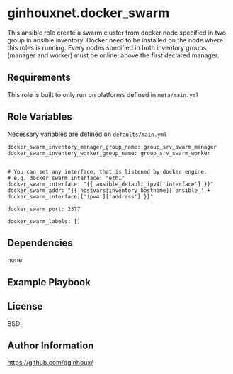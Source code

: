 ginhouxnet.docker_swarm
=========

This ansible role create a swarm cluster from docker node specified in two group in ansible inventory.
Docker need to be installed on the node where this roles is running.
Every nodes specified in both inventory groups (manager and worker) must be online, above the first declared manager.



Requirements
------------

This role is built to only run on platforms defined in `meta/main.yml`


Role Variables
--------------

Necessary variables are defined on `defaults/main.yml`
```
docker_swarm_inventory_manager_group_name: group_srv_swarm_manager
docker_swarm_inventory_worker_group_name: group_srv_swarm_worker


# You can set any interface, that is listened by docker engine.
# e.g. docker_swarm_interface: "eth1"
docker_swarm_interface: "{{ ansible_default_ipv4['interface'] }}"
docker_swarm_addr: "{{ hostvars[inventory_hostname]['ansible_' + docker_swarm_interface]['ipv4']['address'] }}"

docker_swarm_port: 2377

docker_swarm_labels: []
```


Dependencies
------------

none

Example Playbook
----------------



License
-------

BSD


Author Information
------------------

https://github.com/dginhoux/
